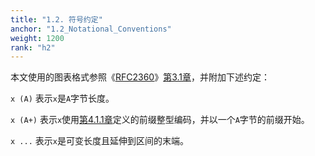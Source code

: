 ```yaml
---
title: "1.2. 符号约定"
anchor: "1.2_Notational_Conventions"
weight: 1200
rank: "h2"
---
```


本文使用的图表格式参照《[RFC2360]()》[第3.1章]()，并附加下述约定：

`x (A)`
表示`x`是`A`字节长度。

`x (A+)`
表示`x`使用[第4.1.1章]()定义的前缀整型编码，并以一个`A`字节的前缀开始。

`x ...`
表示`x`是可变长度且延伸到区间的末端。
